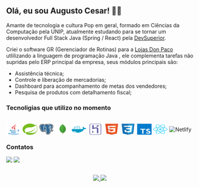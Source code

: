 ## Olá, eu sou Augusto Cesar! 🖖🏻

Amante de tecnologia e cultura Pop em geral, formado em Ciências da Computação pela UNIP, atualmente estudando para se tornar um desenvolvedor Full Stack Java (Spring / React) pela <a href="https://devsuperior.com.br/" target="_blank">DevSuperior</a>.

Criei o software GR (Gerenciador de Rotinas) para a <a href="https://www.donpaco.com.br/" target="_blank">Lojas Don Paco</a> utlilizando a linguagem de programação Java , ele complementa tarefas não supridas pelo ERP principal da empresa, seus módulos principais são:

- Assistência técnica;
- Controle e liberação de mercadorias;
- Dashboard para acompanhamento de metas dos vendedores;
- Pesquisa de produtos com detalhamento fiscal;

### Tecnoligias que utilizo no momento

<div><br>
  <img align="center" alt="Java" height="30" width="40" src="https://raw.githubusercontent.com/devicons/devicon/master/icons/java/java-original.svg">
  <img align="center" alt="Spring" height="30" width="40" src="https://raw.githubusercontent.com/devicons/devicon/master/icons/spring/spring-original.svg">
  <img align="center" alt="Postgresql" height="30" width="40" src="https://github.com/devicons/devicon/blob/master/icons/postgresql/postgresql-original.svg">
  <img align="center" alt="MongoDB" height="30" width="40" src="https://github.com/devicons/devicon/blob/master/icons/mongodb/mongodb-original.svg">
  <img align="center" alt="Docker" height="30" width="40" src="https://github.com/devicons/devicon/blob/master/icons/docker/docker-plain.svg">
  <img align="center" alt="Heroku" height="30" width="40" src="https://github.com/devicons/devicon/blob/master/icons/heroku/heroku-original.svg">
  <img align="center" alt="HTML" height="30" width="40" src="https://raw.githubusercontent.com/devicons/devicon/master/icons/html5/html5-original.svg">
  <img align="center" alt="CSS" height="30" width="40" src="https://raw.githubusercontent.com/devicons/devicon/master/icons/css3/css3-original.svg">
  <img align="center" alt="Typescript" height="30" width="40" src="https://github.com/devicons/devicon/blob/master/icons/typescript/typescript-original.svg">
  <img align="center" alt="React" height="30" width="40" src="https://raw.githubusercontent.com/devicons/devicon/master/icons/react/react-original.svg">
  <img align="center" alt="Netlify" height="30" width="40" src="https://cdn.worldvectorlogo.com/logos/netlify.svg">
</div>

### Contatos

<div> 
  <a href="mailto:acs-03@hotmail.com"><img src="https://img.shields.io/badge/Microsoft_Outlook-0078D4?style=for-the-badge&logo=microsoft-outlook&logoColor=white" target="_blank"></a>
  <a href="https://www.linkedin.com/in/augustocsousa/"><img src="https://img.shields.io/badge/-LinkedIn-%230077B5?style=for-the-badge&logo=linkedin&logoColor=white" target="_blank"></a>
</div> 

##

<div align="center">
  <a href="https://github.com/augustocesarsousa">
  <img height="180em" src="https://github-readme-stats.vercel.app/api?username=augustocesarsousa&show_icons=true&theme=dark&include_all_commits=true&count_private=true"/>
  <img height="180em" src="https://github-readme-stats.vercel.app/api/top-langs/?username=augustocesarsousa&layout=compact&langs_count=7&theme=dark"/>
</div>
